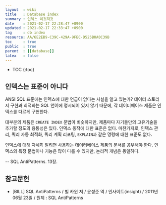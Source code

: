 ```yaml
---
layout  : wiki
title   : Database index
summary : 인덱스 이것저것
date    : 2021-02-17 22:28:47 +0900
updated : 2021-02-17 22:33:47 +0900
tag     : db index
resource: AA/6E2EB9-C39C-429A-9FEC-D525B0A0C39B
toc     : true
public  : true
parent  : [[database]]
latex   : false
---
```

* TOC
{:toc}

## 인덱스는 표준이 아니다

>
ANSI SQL 표준에는 인덱스에 대한 언급이 없다는 사실을 알고 있는가?
데이터 스토리지 구현과 최적화는 SQL 언어에 명시되어 있지 않기 때문에, 각 데이터베이스 제품은 인덱스를 다르게 구현한다.
>
대부분의 제품은 `CREATE INDEX` 문법이 비슷하지만, 제품마다 자기들만의 고유기술을 추가할 정도의 융통성은 있다.
인덱스 동작에 대한 표준은 없다.
마찬가지로, 인덱스 관리, 쿼리 자동 최적화, 쿼리 계획 리포팅, `EXPLAIN`과 같은 명령에 대한 표준도 없다.
>
인덱스에 대해 자세히 알려면 사용하는 데이터베이스 제품의 문서를 공부해야 한다.
인덱스의 특정 문법이나 기능은 많이 다를 수 있지만, 논리적 개념은 동일하다.
>
-- SQL AntiPatterns. 13장.





## 참고문헌

- [BILL] SQL AntiPatterns / 빌 카윈 저 / 윤성준 역 / 인사이트(insight) / 2011년 06월 23일 / 원제 : SQL AntiPatterns 

